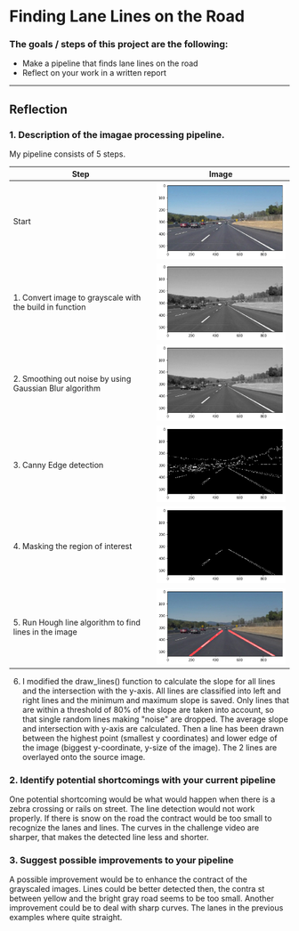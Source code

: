 # **Finding Lane Lines on the Road** 


### The goals / steps of this project are the following:
* Make a pipeline that finds lane lines on the road
* Reflect on your work in a written report


[//]: # (Image References)

[image1]: ./examples/grayscale.jpg "Grayscale"

---

## Reflection

### 1. Description of the imagae processing pipeline. 

My pipeline consists of 5 steps. 

Step  | Image
---- | -----
Start | ![Original](start.png)
1. Convert image to grayscale with the build in function | ![Grayscale](gray.png)
2. Smoothing out noise by using Gaussian Blur algorithm | ![Gaussian](gaussian.png)
3. Canny Edge detection | ![Canny Edge](canny.png)
4. Masking the region of interest | ![Region of interrst](region.png)
5. Run Hough line algorithm to find lines in the image | ![Hough](hough.png)

6. I modified the draw_lines() function to calculate the slope for all lines and the intersection with the y-axis.
All lines are classified into left and right lines and the minimum and maximum slope is saved.
Only lines that are within a threshold of 80% of the slope are taken into account, so that single random lines making "noise" are dropped.
The average slope and intersection with y-axis are calculated.
Then a line has been drawn between the highest point (smallest y coordinates) and lower edge of the image (biggest y-coordinate, y-size of the image).
The 2 lines are overlayed onto the source image.


### 2. Identify potential shortcomings with your current pipeline

One potential shortcoming would be what would happen when there is a zebra crossing or rails on street.
The line detection would not work properly. If there is snow on the road the contract would be too small to recognize the lanes and lines.
The curves in the challenge video are sharper, that makes the detected line less and shorter.


### 3. Suggest possible improvements to your pipeline

A possible improvement would be to enhance the contract of the grayscaled images. 
Lines could be better detected then, the contra
st between yellow and the bright gray road seems to be too small.
Another improvement could be to deal with sharp curves. The lanes in the previous examples where quite straight.






